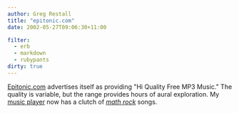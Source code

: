 ```yaml
---
author: Greg Restall
title: "epitonic.com"
date: 2002-05-27T09:06:30+11:00

filter:
  - erb
  - markdown
  - rubypants
dirty: true
---
```


<p><a href="http://www.epitonic.com/">Epitonic.com</a> advertises itself as providing "Hi Quality Free MP3 Music."  The quality is variable, but the range provides hours of aural exploration.  My <a href="http://www.apple.com/itunes">music player</a> now has a clutch of <em><a href="http://www.epitonic.com/genres/mathrock.html">math rock</a></em> songs.</p>